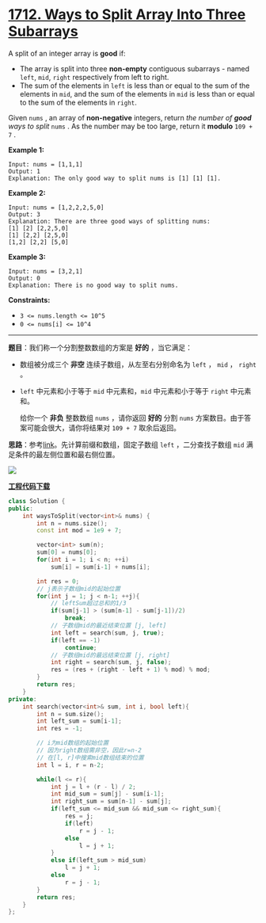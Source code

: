 # [1712. Ways to Split Array Into Three Subarrays](https://leetcode.com/problems/ways-to-split-array-into-three-subarrays/)

A split of an integer array is **good** if:

* The array is split into three **non-empty** contiguous subarrays - named `left`, `mid`,  `right` respectively from left to right.
* The sum of the elements in `left` is less than or equal to the sum of the elements in `mid`, and the sum of the elements in `mid` is less than or equal to the sum of the elements in `right`.

Given `nums` , an array of **non-negative** integers, return *the number of **good** ways to split* `nums` . As the number may be too large, return it **modulo** `109 + 7` .

**Example 1:**

```
Input: nums = [1,1,1]
Output: 1
Explanation: The only good way to split nums is [1] [1] [1].
```

**Example 2:**

```
Input: nums = [1,2,2,2,5,0]
Output: 3
Explanation: There are three good ways of splitting nums:
[1] [2] [2,2,5,0]
[1] [2,2] [2,5,0]
[1,2] [2,2] [5,0]
```

**Example 3:**

```
Input: nums = [3,2,1]
Output: 0
Explanation: There is no good way to split nums.
```

**Constraints:**

* `3 <= nums.length <= 10^5`
* `0 <= nums[i] <= 10^4`

-----

**题目**：我们称一个分割整数数组的方案是 **好的** ，当它满足：

* 数组被分成三个 **非空** 连续子数组，从左至右分别命名为 `left` ， `mid` ， `right` 。

* `left` 中元素和小于等于 `mid` 中元素和，`mid` 中元素和小于等于 `right` 中元素和。

  给你一个 **非负** 整数数组 `nums` ，请你返回 **好的** 分割 `nums` 方案数目。由于答案可能会很大，请你将结果对 `109 + 7` 取余后返回。

**思路**：参考[link](https://leetcode.com/problems/ways-to-split-array-into-three-subarrays/discuss/999113/JavaScala-Detailed-Explanation-Prefix-Sum-Binary-Search)。先计算前缀和数组，固定子数组 `left` ，二分查找子数组 `mid` 满足条件的最左侧位置和最右侧位置。

![](https://assets.leetcode.com/users/images/9ca8c136-7c3d-4e6c-ad2a-3f9090c26053_1609657205.8195658.png)

[**工程代码下载**](https://github.com/shenkh/leetcode)

```cpp
class Solution {
public:
    int waysToSplit(vector<int>& nums) {
        int n = nums.size();
        const int mod = 1e9 + 7;

        vector<int> sum(n);
        sum[0] = nums[0];
        for(int i = 1; i < n; ++i)
            sum[i] = sum[i-1] + nums[i];

        int res = 0;
        // j表示子数组mid的起始位置
        for(int j = 1; j < n-1; ++j){
            // leftSum超过总和的1/3
            if(sum[j-1] > (sum[n-1] - sum[j-1])/2)
                break;
            // 子数组mid的最近结束位置 [j, left]
            int left = search(sum, j, true);
            if(left == -1)
                continue;
            // 子数组mid的最远结束位置 [j, right]
            int right = search(sum, j, false);
            res = (res + (right - left + 1) % mod) % mod;
        }
        return res;
    }
private:
    int search(vector<int>& sum, int i, bool left){
        int n = sum.size();
        int left_sum = sum[i-1];
        int res = -1;

        // i为mid数组的起始位置
        // 因为right数组需非空，因此r=n-2
        // 在[l, r]中搜索mid数组结束的位置
        int l = i, r = n-2;

        while(l <= r){
            int j = l + (r - l) / 2;
            int mid_sum = sum[j] - sum[i-1];
            int right_sum = sum[n-1] - sum[j];
            if(left_sum <= mid_sum && mid_sum <= right_sum){
                res = j;
                if(left)
                    r = j - 1;
                else
                    l = j + 1;
            }
            else if(left_sum > mid_sum)
                l = j + 1;
            else
                r = j - 1;
        }
        return res;
    }
};
```
